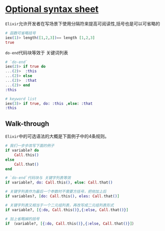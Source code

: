 # [Optional syntax sheet](https://github.com/elixir-lang/elixir/blob/v1.17.2/lib/elixir/pages/getting-started/optional-syntax.md#L1)

`Elixir`允许开发者在写场景下使用分隔符来提高可阅读性,括号也是可以可省略的

```elixir
# 函数可省略括号
iex(1)> length([1,2,3])== length [1,2,3]
true
```

`do-end`代码块等效于 关键词列表

```elixir
# `do-end`
iex(2)> if true do
...(2)>  :this
...(2)> else
...(2)>  :that
...(2)> end
:this

# keyword list
iex(3)> if true, do: :this ,else: :that
:this
```

## Walk-through

`Elixir`中的可选语法的大概是下面例子中的4条规则。

```elixir
# 我们一步步改写下面的例子
if variable? do
    Call.this()
else
    Call.that()
end

# `do-end`代码块与 关键字列表等效
if variable?, do: Call.this(), else: Call.that()

# 关键字列表作为最后一个参数时不需要方括号，把他加上后
if variables?, [do: Call.this(), eles: Call.that()]

# 关键字列表又相当于一个二元组列表，再改写成二元组列表形式
if variable?, [{:do, Call.this()},{:else, Call.that()}]

# 加上省略掉的括号
if （variable?, [{:do, Call.this()},{:else, Call.that()}]）
```
